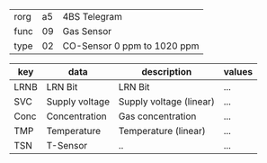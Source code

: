 
|    |   |   |
| -- | - | - |
| rorg | a5 | 4BS Telegram |
| func | 09 | Gas Sensor |
| type | 02 | CO-Sensor 0 ppm to 1020 ppm |

| key | data | description | values |
| --- | --- | --- | --- |
  | LRNB | LRN Bit | LRN Bit | ... | 
| SVC | Supply voltage | Supply voltage (linear) | ... | 
| Conc | Concentration | Gas concentration | ... | 
| TMP | Temperature | Temperature (linear) | ... | 
| TSN | T-Sensor | .. | ... | 

  